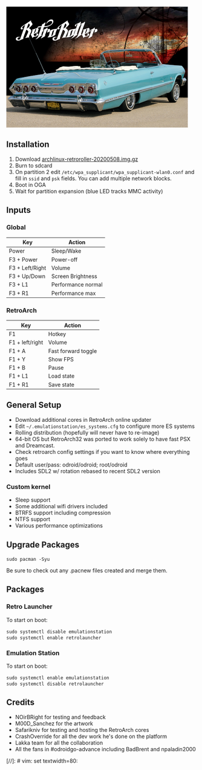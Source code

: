 ![alt text](logo.png "RetroRoller")

## Installation

1. Download
[archlinux-retroroller-20200508.img.gz](http://localhost)
2. Burn to sdcard
3. On partition 2 edit `/etc/wpa_supplicant/wpa_supplicant-wlan0.conf` and fill
   in `ssid` and `psk` fields. You can add multiple network blocks.
4. Boot in OGA
5. Wait for partition expansion (blue LED tracks MMC activity)


## Inputs

### Global

| Key                   | Action            |
| --------------------- |-------------------|
| Power                 | Sleep/Wake        |
| F3 + Power            | Power-off         |
| F3 + Left/Right       | Volume            |
| F3 + Up/Down          | Screen Brightness |
| F3 + L1               | Performance normal|
| F3 + R1               | Performance max   |

### RetroArch

| Key                   | Action                |
| --------------------- |-----------------------|
| F1                    | Hotkey                |
| F1 + left/right       | Volume                |
| F1 + A                | Fast forward toggle   |
| F1 + Y                | Show FPS              |
| F1 + B                | Pause                 |
| F1 + L1               | Load state            |
| F1 + R1               | Save state            |

## General Setup

- Download additional cores in RetroArch online updater
- Edit `~/.emulationstation/es_systems.cfg` to configure more ES systems
- Rolling distribution (hopefully will never have to re-image)
- 64-bit OS but RetroArch32 was ported to work solely to have fast PSX and
  Dreamcast. 
- Check retroarch config settings if you want to know where everything goes
- Default user/pass: odroid/odroid; root/odroid
- Includes SDL2 w/ rotation rebased to recent SDL2 version

### Custom kernel

- Sleep support
- Some additional wifi drivers included
- BTRFS support including compression
- NTFS support
- Various performance optimizations

## Upgrade Packages

    sudo pacman -Syu

Be sure to check out any .pacnew files created and merge them.

## Packages

### Retro Launcher

To start on boot:

    sudo systemctl disable emulationstation
    sudo systemctl enable retrolauncher

### Emulation Station

To start on boot:

    sudo systemctl enable emulationstation
    sudo systemctl disable retrolauncher


## Credits

- NOirBRight for testing and feedback
- M00D\_Sanchez for the artwork
- Safarikniv for testing and hosting the RetroArch cores
- CrashOverride for all the dev work he's done on the platform
- Lakka team for all the collaboration
- All the fans in #odroidgo-advance including BadBrent and npaladin2000

[//]: # vim: set textwidth=80:
